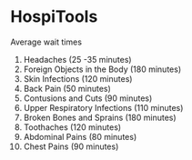 # HospiTools
Average wait times
1.	Headaches (25 -35 minutes)
2.	Foreign Objects in the Body (180 minutes)
3.	Skin Infections (120 minutes)
4.	Back Pain (50 minutes)
5.	Contusions and Cuts (90 minutes)
6.	Upper Respiratory Infections (110 minutes)
7.	Broken Bones and Sprains (180 minutes)
8.	Toothaches (120 minutes)
9.	Abdominal Pains (80 minutes)
10.	Chest Pains (90 minutes)
